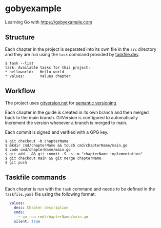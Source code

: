 # gobyexample
Learning Go with https://gobyexample.com

## Structure

Each chapter in the project is separated into its own file in the `src` directory and they are run using the `task` command provided by [taskfile.dev](https://taskfile.dev).

```
$ task --list
task: Available tasks for this project:
* helloworld:   Hello world
* values:       Values chapter
```

## Workflow

The project uses [gitversion.net](https://gitversion.net) for [semantic versioning](http://semver.org).

Each chapter in the guide is created in its own branch and then merged back to the main branch. GitVersion is configured to automatically increment the version whenever a branch is merged to main.

Each commit is signed and verified with a GPG key.

```
$ git checkout -b chapterName
$ mkdir cmd/chapterName && touch cmd/chapterName/main.go
$ code cmd/chapterName/main.go
$ git add . && git commit -S -s -m "chapterName implementation"
$ git checkout main && git merge chapterName
$ git push
```

## Taskfile commands

Each chapter is run with the `task` command and needs to be defined in the `Taskfile.yaml` file using the following format:

```yaml
  values:
    desc: Chapter description
    cmds:
      - go run cmd/chapterName/main.go
    silent: true
```